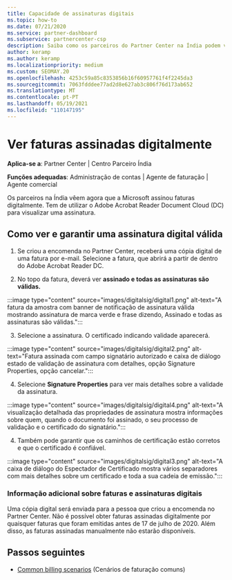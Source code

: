 ```yaml
---
title: Capacidade de assinaturas digitais
ms.topic: how-to
ms.date: 07/21/2020
ms.service: partner-dashboard
ms.subservice: partnercenter-csp
description: Saiba como os parceiros do Partner Center na Índia podem ver faturas assinadas digitalmente e receber cópias digitais de faturas para encomendas criadas no Partner Center.
author: keramp
ms.author: keramp
ms.localizationpriority: medium
ms.custom: SEOMAY.20
ms.openlocfilehash: 4253c59a85c8353856b16f60957761f4f2245da3
ms.sourcegitcommit: 7063fdddee77ad2d8e627ab3c806f76d173ab652
ms.translationtype: MT
ms.contentlocale: pt-PT
ms.lasthandoff: 05/19/2021
ms.locfileid: "110147195"
---
```

# <a name="view-digitally-signed-invoices"></a>Ver faturas assinadas digitalmente

**Aplica-se a**: Partner Center | Centro Parceiro Índia

**Funções adequadas**: Administração de contas | Agente de faturação | Agente comercial

Os parceiros na Índia vêem agora que a Microsoft assinou faturas digitalmente. Tem de utilizar o Adobe Acrobat Reader Document Cloud (DC) para visualizar uma assinatura.

## <a name="how-to-view-and-insure-a-valid-digital-signature"></a>Como ver e garantir uma assinatura digital válida


1. Se criou a encomenda no Partner Center, receberá uma cópia digital de uma fatura por e-mail. Selecione a fatura, que abrirá a partir de dentro do Adobe Acrobat Reader DC.


2. No topo da fatura, deverá ver **assinado e todas as assinaturas são válidas.**
 
 :::image type="content" source="images/digitalsig/digital1.png" alt-text="A fatura da amostra com banner de notificação de assinatura válida mostrando assinatura de marca verde e frase dizendo, Assinado e todas as assinaturas são válidas.":::

3. Selecione a assinatura. O certificado indicando validade aparecerá.

:::image type="content" source="images/digitalsig/digital2.png" alt-text="Fatura assinada com campo signatário autorizado e caixa de diálogo estado de validação de assinatura com detalhes, opção Signature Properties, opção cancelar."::: 

4. Selecione **Signature Properties** para ver mais detalhes sobre a validade da assinatura.

:::image type="content" source="images/digitalsig/digital4.png" alt-text="A visualização detalhada das propriedades de assinatura mostra informações sobre quem, quando o documento foi assinado, o seu processo de validação e o certificado do signatário."::: 

4. Também pode garantir que os caminhos de certificação estão corretos e que o certificado é confiável.

 :::image type="content" source="images/digitalsig/digital3.png" alt-text="A caixa de diálogo do Espectador de Certificado mostra vários separadores com mais detalhes sobre um certificado e toda a sua cadeia de emissão.":::

### <a name="additional-information-on-invoices-and-digital-signatures"></a>Informação adicional sobre faturas e assinaturas digitais

Uma cópia digital será enviada para a pessoa que criou a encomenda no Partner Center. Não é possível obter faturas assinadas digitalmente por quaisquer faturas que foram emitidas antes de 17 de julho de 2020. Além disso, as faturas assinadas manualmente não estarão disponíveis.

## <a name="next-steps"></a>Passos seguintes

- [Common billing scenarios](common-billing-scenarios.md) (Cenários de faturação comuns)